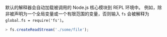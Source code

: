 
默认的解释器会自动加载被调用的 Node.js 核心模块到 REPL 环境中。
例如，除非被声明为一个全局变量或一个有限范围的变量，否则输入 `fs` 会被解释为 `global.fs = require('fs')`。

<!-- eslint-disable -->
```js
> fs.createReadStream('./some/file');
```

